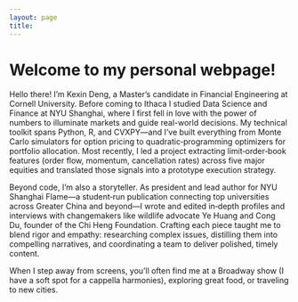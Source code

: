 ```yaml
---
layout: page
title: 
---
```


# Welcome to my personal webpage!

Hello there! I’m Kexin Deng, a Master’s candidate in Financial Engineering at Cornell University. Before coming to Ithaca I studied Data Science and Finance at NYU Shanghai, where I first fell in love with the power of numbers to illuminate markets and guide real-world decisions. My technical toolkit spans Python, R, and CVXPY—and I’ve built everything from Monte Carlo simulators for option pricing to quadratic‐programming optimizers for portfolio allocation. Most recently, I led a project extracting limit‐order‐book features (order flow, momentum, cancellation rates) across five major equities and translated those signals into a prototype execution strategy.

Beyond code, I’m also a storyteller. As president and lead author for NYU Shanghai Flame—a student‐run publication connecting top universities across Greater China and beyond—I wrote and edited in‐depth profiles and interviews with changemakers like wildlife advocate Ye Huang and Cong Du, founder of the Chi Heng Foundation. Crafting each piece taught me to blend rigor and empathy: researching complex issues, distilling them into compelling narratives, and coordinating a team to deliver polished, timely content.

When I step away from screens, you’ll often find me at a Broadway show (I have a soft spot for a cappella harmonies), exploring great food, or traveling to new cities.
